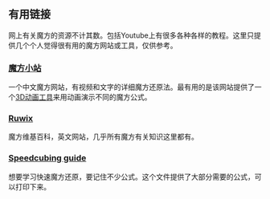 ## 有用链接
网上有关魔方的资源不计其数。包括Youtube上有很多各种各样的教程。这里只提供几个个人觉得很有用的魔方网站或工具，仅供参考。

### [魔方小站](http://www.rubik.com.cn/)
一个中文魔方网站，有视频和文字的详细魔方还原法。最有用的是该网站提供了一个[3D动画工具](http://www.rubik.com.cn/alg/?type=alg)来用动画演示不同的魔方公式。

### [Ruwix](https://ruwix.com/)
魔方维基百科，英文网站，几乎所有魔方有关知识这里都有。

### [Speedcubing guide](https://defhacks.github.io/badmephisto-mirror/badmephisto-speedcubing-method.pdf)
想要学习快速魔方还原，要记住不少公式。这个文件提供了大部分需要的公式，可以打印下来。
